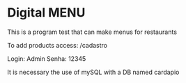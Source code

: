 # Digital MENU
 This is a program test that can make menus for restaurants

To add products access: /cadastro

Login: Admin
Senha: 12345

It is necessary the use of mySQL with a DB named cardapio
